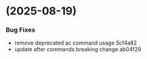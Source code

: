 #  (2025-08-19)


### Bug Fixes

* remove deprecated ac command usage 5cf4a82
* update after commands breaking change ab04f29



